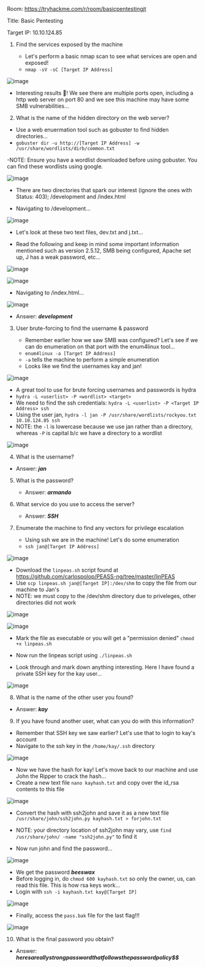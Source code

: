 Room: https://tryhackme.com/r/room/basicpentestingjt

Title: Basic Pentesting

Target IP: 10.10.124.85

1. Find the services exposed by the machine

   - Let's perform a basic nmap scan to see what services are open and exposed!
   - ```nmap -sV -sC [Target IP Address]```
     
  ![image](https://github.com/Kiezroy/TryHackMe/assets/67439231/1694ee34-5b12-436e-991c-5e15d48776e1)

  - Interesting results 🤔! We see there are multiple ports open, including a http web server on port 80 and we see this machine may have some SMB vulnerabilities...

2. What is the name of the hidden directory on the web server?

  - Use a web enuermation tool such as gobuster to find hidden directories...
  - ```gobuster dir -u http://[Target IP Address] -w /usr/share/wordlists/dirb/common.txt```

  -NOTE: Ensure you have a wordlist downloaded before using gobuster. You can find these wordlists using google.

  ![image](https://github.com/Kiezroy/TryHackMe/assets/67439231/8a52fb90-2bc8-45ea-9d10-f8177f1654c1)

  - There are two directories that spark our interest (ignore the ones with Status: 403); /development and /index.html

  - Navigating to /development...

![image](https://github.com/Kiezroy/TryHackMe/assets/67439231/fec00c06-5520-4374-a92d-5c7bea4eae34)

  - Let's look at these two text files, dev.txt and j.txt...

  - Read the following and keep in mind some important information mentioned such as version 2.5.12, SMB being configured, Apache set up, J has a weak password, etc...

![image](https://github.com/Kiezroy/TryHackMe/assets/67439231/25517365-d20c-43d9-be65-691a1fb1c82c)

![image](https://github.com/Kiezroy/TryHackMe/assets/67439231/643c4e49-1d87-40eb-92da-453e791c5402)


  - Navigating to /index.html...

![image](https://github.com/Kiezroy/TryHackMe/assets/67439231/5424be5c-d69a-4c53-99c2-e4248c9dcec2)

  - Answer: ***development***

3. User brute-forcing to find the username & password

   - Remember earlier how we saw SMB was configured? Let's see if we can do enumeration on that port with the enum4linux tool...
   - ```enum4linux -a [Target IP Address]```
   - ```-a``` tells the machine to perform a simple enumeration
   - Looks like we find the usernames kay and jan!

![image](https://github.com/Kiezroy/TryHackMe/assets/67439231/0d37e0da-9097-47d0-b22f-a0ecda57ac56)


  - A great tool to use for brute forcing usernames and passwords is hydra
  - ```hydra -L <userlist> -P <wordlist> <target>```
  - We need to find the ssh credentials: ```hydra -L <userlist> -P <Target IP Address> ssh```
  - Using the user jan, ```hydra -l jan -P /usr/share/wordlists/rockyou.txt 10.10.124.85 ssh```
  - NOTE: the ```-l``` is lowercase because we use jan rather than a directory, whereas ```-P``` is capital b/c we have a directory to a wordlist

![image](https://github.com/Kiezroy/TryHackMe/assets/67439231/9f257996-622b-4cd6-aa1a-bfe262e9c7b6)


4. What is the username?

  - Answer: ***jan***

5. What is the password?

   - Answer: ***armando***

6. What service do you use to access the server?

   - Answer: ***SSH***
  
7. Enumerate the machine to find any vectors for privilege escalation

   - Using ssh we are in the machine! Let's do some enumeration
   - ```ssh jan@[Target IP Address]```

![image](https://github.com/Kiezroy/TryHackMe/assets/67439231/7581f8ea-9972-4f62-8a6e-ff0ccefca448)

- Download the ```linpeas.sh``` script found at https://github.com/carlospolop/PEASS-ng/tree/master/linPEAS
- Use ```scp linpeas.sh jan@[Target IP]:/dev/shm``` to copy the file from our machine to Jan's
- NOTE: we must copy to the /dev/shm directory due to priveleges, other directories did not work

![image](https://github.com/Kiezroy/TryHackMe/assets/67439231/70464f5a-edc2-4e72-9d64-84e8fbac50c6)

![image](https://github.com/Kiezroy/TryHackMe/assets/67439231/7c099a38-1358-454c-a044-4ea63c9313e8)

- Mark the file as executable or you will get a "permission denied"
  ```chmod +x linpeas.sh```
- Now run the linpeas script using ```./linpeas.sh```

- Look through and mark down anything interesting. Here I have found a private SSH key for the kay user...

![image](https://github.com/Kiezroy/TryHackMe/assets/67439231/3b84a188-c016-4474-8962-49e4dddce895)


8. What is the name of the other user you found?

  - Answer: ***kay***

9. If you have found another user, what can you do with this information?

  - Remember that SSH key we saw earlier? Let's use that to login to kay's account
  - Navigate to the ssh key in the ```/home/kay/.ssh``` directory

![image](https://github.com/Kiezroy/TryHackMe/assets/67439231/8ac91a32-82b2-4fd9-85d6-0d637313d81a)

  - Now we have the hash for kay! Let's move back to our machine and use John the Ripper to crack the hash...
  - Create a new text file ```nano kayhash.txt``` and copy over the id_rsa contents to this file

  ![image](https://github.com/Kiezroy/TryHackMe/assets/67439231/45670bd5-800c-4126-848f-220be55e01cb)

  - Convert the hash with ssh2john and save it as a new text file ```/usr/share/john/ssh2john.py kayhash.txt > forjohn.txt```
  - NOTE: your directory location of ssh2john may vary, use ```find /usr/share/john/ -name "ssh2john.py"``` to find it

  - Now run john and find the password...

![image](https://github.com/Kiezroy/TryHackMe/assets/67439231/f958ed71-3d80-4939-a0e6-38898bfe9a7f)

  - We get the password ***beeswax***
  - Before logging in, do ```chmod 600 kayhash.txt``` so only the owner, us, can read this file. This is how rsa keys work...
  - Login with ```ssh -i kayhash.txt kay@[Target IP]```

![image](https://github.com/Kiezroy/TryHackMe/assets/67439231/2ac7e05d-75d6-4529-8699-5991db0376b1)

  - Finally, access the ```pass.bak``` file for the last flag!!!

![image](https://github.com/Kiezroy/TryHackMe/assets/67439231/a85b6ad5-897f-47d3-861d-b6139c6a9a2b)

10. What is the final password you obtain?

  - Answer: ***heresareallystrongpasswordthatfollowsthepasswordpolicy$$***
